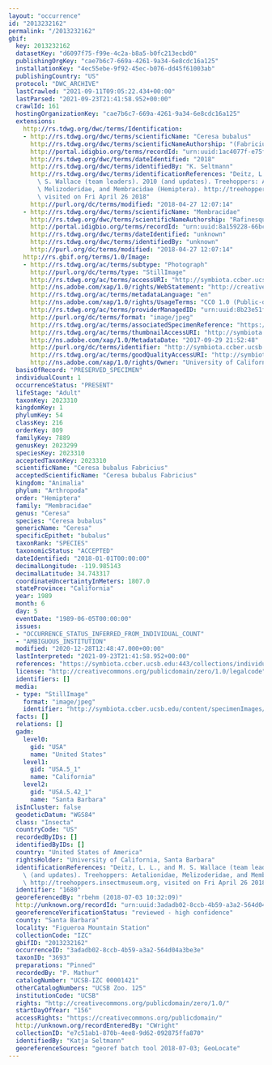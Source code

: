 ```yaml
---
layout: "occurrence"
id: "2013232162"
permalink: "/2013232162"
gbif:
  key: 2013232162
  datasetKey: "d6097f75-f99e-4c2a-b8a5-b0fc213ecbd0"
  publishingOrgKey: "cae7b6c7-669a-4261-9a34-6e8cdc16a125"
  installationKey: "4ec55ebe-9f92-45ec-b076-dd45f61003ab"
  publishingCountry: "US"
  protocol: "DWC_ARCHIVE"
  lastCrawled: "2021-09-11T09:05:22.434+00:00"
  lastParsed: "2021-09-23T21:41:58.952+00:00"
  crawlId: 161
  hostingOrganizationKey: "cae7b6c7-669a-4261-9a34-6e8cdc16a125"
  extensions:
    http://rs.tdwg.org/dwc/terms/Identification:
    - http://rs.tdwg.org/dwc/terms/scientificName: "Ceresa bubalus"
      http://rs.tdwg.org/dwc/terms/scientificNameAuthorship: "(Fabricius, 1794)"
      http://portal.idigbio.org/terms/recordId: "urn:uuid:1ac4077f-e75f-42c2-82a3-50990e0af4e2"
      http://rs.tdwg.org/dwc/terms/dateIdentified: "2018"
      http://rs.tdwg.org/dwc/terms/identifiedBy: "K. Seltmann"
      http://rs.tdwg.org/dwc/terms/identificationReferences: "Deitz, L. L., and M.\
        \ S. Wallace (team leaders). 2010 (and updates). Treehoppers: Aetalionidae,\
        \ Melizoderidae, and Membracidae (Hemiptera). http://treehoppers.insectmuseum.org,\
        \ visited on Fri April 26 2018"
      http://purl.org/dc/terms/modified: "2018-04-27 12:07:14"
    - http://rs.tdwg.org/dwc/terms/scientificName: "Membracidae"
      http://rs.tdwg.org/dwc/terms/scientificNameAuthorship: "Rafinesque, 1815"
      http://portal.idigbio.org/terms/recordId: "urn:uuid:8a159228-66bc-4a55-8c40-00c2c8f559b8"
      http://rs.tdwg.org/dwc/terms/dateIdentified: "unknown"
      http://rs.tdwg.org/dwc/terms/identifiedBy: "unknown"
      http://purl.org/dc/terms/modified: "2018-04-27 12:07:14"
    http://rs.gbif.org/terms/1.0/Image:
    - http://rs.tdwg.org/ac/terms/subtype: "Photograph"
      http://purl.org/dc/terms/type: "StillImage"
      http://rs.tdwg.org/ac/terms/accessURI: "http://symbiota.ccber.ucsb.edu/content/specimenImages/UCSB_IZC/UCSB-IZC00001/UCSB-IZC_00001421_lg.jpg"
      http://ns.adobe.com/xap/1.0/rights/WebStatement: "http://creativecommons.org/publicdomain/zero/1.0/"
      http://rs.tdwg.org/ac/terms/metadataLanguage: "en"
      http://ns.adobe.com/xap/1.0/rights/UsageTerms: "CC0 1.0 (Public-domain)"
      http://rs.tdwg.org/ac/terms/providerManagedID: "urn:uuid:8b23e51f-28f8-4a84-8600-7fe54a256cff"
      http://purl.org/dc/terms/format: "image/jpeg"
      http://rs.tdwg.org/ac/terms/associatedSpecimenReference: "https://symbiota.ccber.ucsb.edu:443/collections/individual/index.php?occid=1680"
      http://rs.tdwg.org/ac/terms/thumbnailAccessURI: "http://symbiota.ccber.ucsb.edu/content/specimenImages/UCSB_IZC/UCSB-IZC00001/UCSB-IZC_00001421_tn.jpg"
      http://ns.adobe.com/xap/1.0/MetadataDate: "2017-09-29 21:52:48"
      http://purl.org/dc/terms/identifier: "http://symbiota.ccber.ucsb.edu/content/specimenImages/UCSB_IZC/UCSB-IZC00001/UCSB-IZC_00001421_lg.jpg"
      http://rs.tdwg.org/ac/terms/goodQualityAccessURI: "http://symbiota.ccber.ucsb.edu/content/specimenImages/UCSB_IZC/UCSB-IZC00001/UCSB-IZC_00001421.JPG"
      http://ns.adobe.com/xap/1.0/rights/Owner: "University of California, Santa Barbara"
  basisOfRecord: "PRESERVED_SPECIMEN"
  individualCount: 1
  occurrenceStatus: "PRESENT"
  lifeStage: "Adult"
  taxonKey: 2023310
  kingdomKey: 1
  phylumKey: 54
  classKey: 216
  orderKey: 809
  familyKey: 7889
  genusKey: 2023299
  speciesKey: 2023310
  acceptedTaxonKey: 2023310
  scientificName: "Ceresa bubalus Fabricius"
  acceptedScientificName: "Ceresa bubalus Fabricius"
  kingdom: "Animalia"
  phylum: "Arthropoda"
  order: "Hemiptera"
  family: "Membracidae"
  genus: "Ceresa"
  species: "Ceresa bubalus"
  genericName: "Ceresa"
  specificEpithet: "bubalus"
  taxonRank: "SPECIES"
  taxonomicStatus: "ACCEPTED"
  dateIdentified: "2018-01-01T00:00:00"
  decimalLongitude: -119.985143
  decimalLatitude: 34.743317
  coordinateUncertaintyInMeters: 1807.0
  stateProvince: "California"
  year: 1989
  month: 6
  day: 5
  eventDate: "1989-06-05T00:00:00"
  issues:
  - "OCCURRENCE_STATUS_INFERRED_FROM_INDIVIDUAL_COUNT"
  - "AMBIGUOUS_INSTITUTION"
  modified: "2020-12-28T12:48:47.000+00:00"
  lastInterpreted: "2021-09-23T21:41:58.952+00:00"
  references: "https://symbiota.ccber.ucsb.edu:443/collections/individual/index.php?occid=1680"
  license: "http://creativecommons.org/publicdomain/zero/1.0/legalcode"
  identifiers: []
  media:
  - type: "StillImage"
    format: "image/jpeg"
    identifier: "http://symbiota.ccber.ucsb.edu/content/specimenImages/UCSB_IZC/UCSB-IZC00001/UCSB-IZC_00001421_lg.jpg"
  facts: []
  relations: []
  gadm:
    level0:
      gid: "USA"
      name: "United States"
    level1:
      gid: "USA.5_1"
      name: "California"
    level2:
      gid: "USA.5.42_1"
      name: "Santa Barbara"
  isInCluster: false
  geodeticDatum: "WGS84"
  class: "Insecta"
  countryCode: "US"
  recordedByIDs: []
  identifiedByIDs: []
  country: "United States of America"
  rightsHolder: "University of California, Santa Barbara"
  identificationReferences: "Deitz, L. L., and M. S. Wallace (team leaders). 2010\
    \ (and updates). Treehoppers: Aetalionidae, Melizoderidae, and Membracidae (Hemiptera).\
    \ http://treehoppers.insectmuseum.org, visited on Fri April 26 2018"
  identifier: "1680"
  georeferencedBy: "rbehm (2018-07-03 10:32:09)"
  http://unknown.org/recordId: "urn:uuid:3adadb02-8ccb-4b59-a3a2-564d04a3be3e"
  georeferenceVerificationStatus: "reviewed - high confidence"
  county: "Santa Barbara"
  locality: "Figueroa Mountain Station"
  collectionCode: "IZC"
  gbifID: "2013232162"
  occurrenceID: "3adadb02-8ccb-4b59-a3a2-564d04a3be3e"
  taxonID: "3693"
  preparations: "Pinned"
  recordedBy: "P. Mathur"
  catalogNumber: "UCSB-IZC 00001421"
  otherCatalogNumbers: "UCSB Zoo. 125"
  institutionCode: "UCSB"
  rights: "http://creativecommons.org/publicdomain/zero/1.0/"
  startDayOfYear: "156"
  accessRights: "https://creativecommons.org/publicdomain/"
  http://unknown.org/recordEnteredBy: "CWright"
  collectionID: "e7c51ab1-870b-4ee8-9d62-092875ffa870"
  identifiedBy: "Katja Seltmann"
  georeferenceSources: "georef batch tool 2018-07-03; GeoLocate"
---
```

